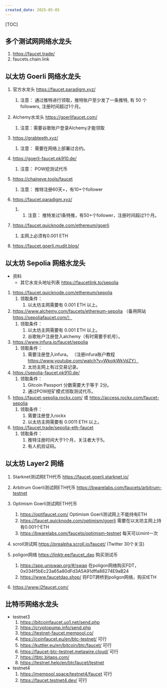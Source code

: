 ```yaml
---
created_date: 2025-05-05
---
```


[TOC]

## 多个测试网网络水龙头

1. https://faucet.trade/
2. faucets.chain.link

## 以太坊 Goerli 网络水龙头

1. 官方水龙头 https://faucet.paradigm.xyz/

   1. 注意： 通过推特进行领取，推特账户至少发了一条推特, 有 50 个followers, 注册时间超过1个月。

2. Alchemy水龙头 https://goerlifaucet.com/

   1. 注意：需要谷歌账户登录Alchemy才能领取

3. https://grabteeth.xyz/

   1. 注意： 需要在网络上部署过合约。

4. https://goerli-faucet.pk910.de/

   1. 注意： POW挖测试代币

5. https://chaineye.tools/faucet

   1. 注意： 推特注册60天+，有10+个follower

6. https://faucet.paradigm.xyz/

   1. 1. 注意： 推特发过1条特推，有50+个follower，注册时间超过1个月。

7. https://faucet.quicknode.com/ethereum/goerli

   1. 主网上必须有0.001 ETH

8. https://faucet.goerli.mudit.blog/

## 以太坊 Sepolia 网络水龙头

- 资料
  - 其它水龙头地址列表 https://faucetlink.to/sepolia

1. https://faucet.quicknode.com/ethereum/sepolia
   1. 领取条件： 
      1. 以太坊主网需要有 0.001 ETH 以上。
2. https://www.alchemy.com/faucets/ethereum-sepolia （备用网站 https://sepoliafaucet.com/）
   1. 领取条件：
      1. 以太坊主网需要有 0.001 ETH 以上。
      2. 谷歌账户注册登入alchemy（有时需要手机号）。
3. https://www.infura.io/faucet/sepolia
   1. 领取条件：
      1. 需要注册登入infura。 （注册infura账户教程 https://www.youtube.com/watch?v=WkojkWkVdZY）
      2. 太坊主网上有过交易记录。
4. https://sepolia-faucet.pk910.de/
   1. 领取条件：
      1. Gitcoin Passport 分数需要大于等于 2分。
      2. 通过POW挖矿模式领取测试代币。
5. https://faucet-sepolia.rockx.com/ 或 https://access.rockx.com/faucet-sepolia
   1. 领取条件：
      1. 需要注册登入rockx
      2. 以太坊主网需要有 0.0011 ETH 以上。
6. https://faucet.trade/sepolia-eth-faucet
   1. 领取条件：
      1. 推特注册时间大于1个月，关注者大于5。
      2. 有人机验证码。

## 以太坊 Layer2 网络

1. Starknet测试网ETH代币 https://faucet.goerli.starknet.io/

2. Arbitrum Goerli测试网ETH代币 https://bwarelabs.com/faucets/arbitrum-testnet

3. Optimism Goerli测试网ETH代币

   1. https://optifaucet.com/ Optimism Goerli测试网上不能持有ETH
   2. https://faucet.quicknode.com/optimism/goerli 需要在以太坊主网上持有0.001个ETH
   3. https://bwarelabs.com/faucets/optimism-testnet 每天可以mint一次

4. scroll测试网 https://prealpha.scroll.io/faucet/ (Twitter 30个关注)

5. poligon网络 https://linktr.ee/faucet_dao 购买测试币

   1. https://app.uniswap.org/#/swap 在poligon网络购买FDT， 0x034f5bEc23a65a80dFd3A5A91dffa88274E9aB24
   2. https://www.faucetdao.shop/ 将FDT跨桥到poligon网络，购买tETH

6. https://www.l2faucet.com/

## 比特币网络水龙头

- testnet3
  1. https://bitcoinfaucet.uo1.net/send.php
  2. https://cryptopump.info/send.php
  3. https://testnet-faucet.mempool.co/
  4. https://coinfaucet.eu/en/btc-testnet/ 可行
  5. https://kuttler.eu/en/bitcoin/btc/faucet/ 可行
  6. https://faucet-btc-testnet.metawire.cloud/ 可行
  7. https://tbtc.bitaps.com/
  8. https://testnet.help/en/btcfaucet/testnet
- testnet4
  1. https://mempool.space/testnet4/faucet 可行
  2. https://faucet.testnet4.dev/ 可行
